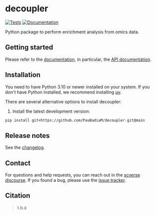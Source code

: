 # decoupler

[![Tests][badge-tests]][tests]
[![Documentation][badge-docs]][documentation]

[badge-tests]: https://img.shields.io/github/actions/workflow/status/PauBadiaM/decoupler/test.yaml?branch=main
[badge-docs]: https://img.shields.io/readthedocs/decoupler

Python package to perform enrichment analysis from omics data.

## Getting started

Please refer to the [documentation][],
in particular, the [API documentation][].

## Installation

You need to have Python 3.10 or newer installed on your system.
If you don't have Python installed, we recommend installing [uv][].

There are several alternative options to install decoupler:

<!--
1) Install the latest release of `decoupler` from [PyPI][]:

```bash
pip install decoupler
```
-->

1. Install the latest development version:

```bash
pip install git+https://github.com/PauBadiaM/decoupler.git@main
```

## Release notes

See the [changelog][].

## Contact

For questions and help requests, you can reach out in the [scverse discourse][].
If you found a bug, please use the [issue tracker][].

## Citation

> t.b.a

[uv]: https://github.com/astral-sh/uv
[scverse discourse]: https://discourse.scverse.org/
[issue tracker]: https://github.com/PauBadiaM/decoupler/issues
[tests]: https://github.com/PauBadiaM/decoupler/actions/workflows/test.yaml
[documentation]: https://decoupler.readthedocs.io
[changelog]: https://decoupler.readthedocs.io/en/latest/changelog.html
[api documentation]: https://decoupler.readthedocs.io/en/latest/api.html
[pypi]: https://pypi.org/project/decoupler
